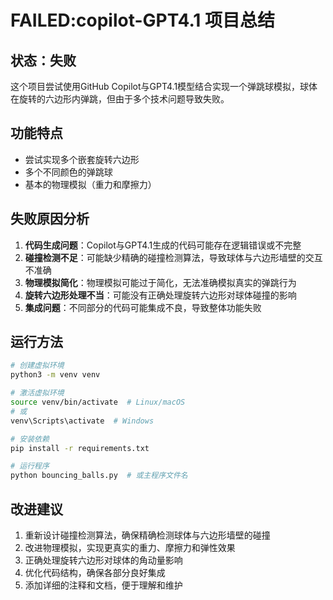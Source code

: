 # FAILED:copilot-GPT4.1 项目总结

## 状态：失败

这个项目尝试使用GitHub Copilot与GPT4.1模型结合实现一个弹跳球模拟，球体在旋转的六边形内弹跳，但由于多个技术问题导致失败。

## 功能特点
- 尝试实现多个嵌套旋转六边形
- 多个不同颜色的弹跳球
- 基本的物理模拟（重力和摩擦力）

## 失败原因分析
1. **代码生成问题**：Copilot与GPT4.1生成的代码可能存在逻辑错误或不完整
2. **碰撞检测不足**：可能缺少精确的碰撞检测算法，导致球体与六边形墙壁的交互不准确
3. **物理模拟简化**：物理模拟可能过于简化，无法准确模拟真实的弹跳行为
4. **旋转六边形处理不当**：可能没有正确处理旋转六边形对球体碰撞的影响
5. **集成问题**：不同部分的代码可能集成不良，导致整体功能失败

## 运行方法
```bash
# 创建虚拟环境
python3 -m venv venv

# 激活虚拟环境
source venv/bin/activate  # Linux/macOS
# 或
venv\Scripts\activate  # Windows

# 安装依赖
pip install -r requirements.txt

# 运行程序
python bouncing_balls.py  # 或主程序文件名
```

## 改进建议
1. 重新设计碰撞检测算法，确保精确检测球体与六边形墙壁的碰撞
2. 改进物理模拟，实现更真实的重力、摩擦力和弹性效果
3. 正确处理旋转六边形对球体的角动量影响
4. 优化代码结构，确保各部分良好集成
5. 添加详细的注释和文档，便于理解和维护
